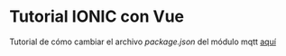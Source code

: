 # Tutorial IONIC con Vue
Tutorial de cómo cambiar el archivo *package.json* del módulo mqtt [aquí](https://github.com/mqttjs/MQTT.js/issues/1412#issuecomment-1046369875)

